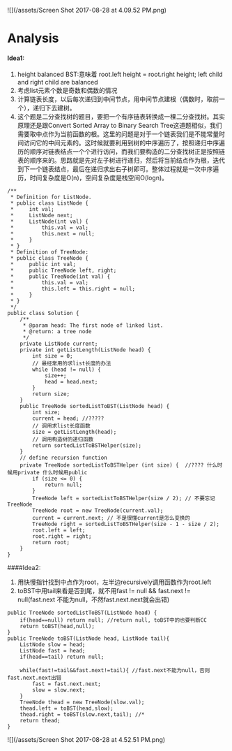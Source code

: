 ![](/assets/Screen Shot 2017-08-28 at 4.09.52 PM.png)

# Analysis

#### Idea1:

1. height balanced BST:意味着 root.left height = root.right height; left child and right child are balanced
2. 考虑list元素个数是奇数和偶数的情况
3. 计算链表长度，以后每次递归到中间节点，用中间节点建根（偶数时，取前一个），递归下去建树。
4. 这个题是二分查找树的题目，要把一个有序链表转换成一棵二分查找树。其实原理还是跟Convert Sorted Array to Binary Search Tree这道题相似，我们需要取中点作为当前函数的根。这里的问题是对于一个链表我们是不能常量时间访问它的中间元素的。这时候就要利用到树的中序遍历了，按照递归中序遍历的顺序对链表结点一个个进行访问，而我们要构造的二分查找树正是按照链表的顺序来的。思路就是先对左子树进行递归，然后将当前结点作为根，迭代到下一个链表结点，最后在递归求出右子树即可。整体过程就是一次中序遍历，时间复杂度是O\(n\)，空间复杂度是栈空间O\(logn\)。


```
/**
 * Definition for ListNode.
 * public class ListNode {
 *     int val;
 *     ListNode next;
 *     ListNode(int val) {
 *         this.val = val;
 *         this.next = null;
 *     }
 * }
 * Definition of TreeNode:
 * public class TreeNode {
 *     public int val;
 *     public TreeNode left, right;
 *     public TreeNode(int val) {
 *         this.val = val;
 *         this.left = this.right = null;
 *     }
 * }
 */ 
public class Solution {
    /**
     * @param head: The first node of linked list.
     * @return: a tree node
     */
    private ListNode current;
    private int getListLength(ListNode head) {
        int size = 0;
        // 最经常用的求list长度的办法
        while (head != null) {
            size++;
            head = head.next;
        }
        return size;
    }
    public TreeNode sortedListToBST(ListNode head) {  
        int size;
        current = head; //?????
        // 调用求list长度函数
        size = getListLength(head);
        // 调用构造树的递归函数
        return sortedListToBSTHelper(size);
    }
    // define recursion function
    private TreeNode sortedListToBSTHelper (int size) {  //???? 什么时候用private 什么时候用public
        if (size <= 0) {
            return null;
        }
        TreeNode left = sortedListToBSTHelper(size / 2); // 不要忘记TreeNode
        TreeNode root = new TreeNode(current.val);
        current = current.next; // 不是很懂current是怎么变换的
        TreeNode right = sortedListToBSTHelper(size - 1 - size / 2);
        root.left = left;
        root.right = right;
        return root;
    }
}
```

####Idea2:
1. 用快慢指针找到中点作为root，左半边recursively调用函数作为root.left
2. toBST中用tail来看是否到尾，就不用fast != null && fast.next != null(fast.next 不能为null，不然fast.next.next就会出错)

```
public TreeNode sortedListToBST(ListNode head) {
    if(head==null) return null; //return null, toBST中的也要判断CC
    return toBST(head,null);
}
public TreeNode toBST(ListNode head, ListNode tail){
    ListNode slow = head;
    ListNode fast = head;
    if(head==tail) return null; 
    
    while(fast!=tail&&fast.next!=tail){ //fast.next不能为null，否则fast.next.next出错
        fast = fast.next.next;
        slow = slow.next;
    }
    TreeNode thead = new TreeNode(slow.val);
    thead.left = toBST(head,slow);
    thead.right = toBST(slow.next,tail); //*
    return thead;
}
```


![](/assets/Screen Shot 2017-08-28 at 4.52.51 PM.png)

